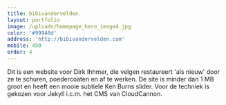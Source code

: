 ```yaml
---
title: bibivandervelden.
layout: portfolio
image: /uploads/homepage_hero_image4.jpg
color: '#99948d'
address: 'http://bibivandervelden.com'
mobile: 450
order: 4
---
```



Dit is een website voor Dirk Ihhmer, die velgen restaureert 'als nieuw' door ze te schuren, poedercoaten en af te werken. De site is minder dan 1 MB groot en heeft een mooie subtiele Ken Burns slider. Voor de techniek is gekozen voor Jekyll i.c.m. het CMS van CloudCannon.